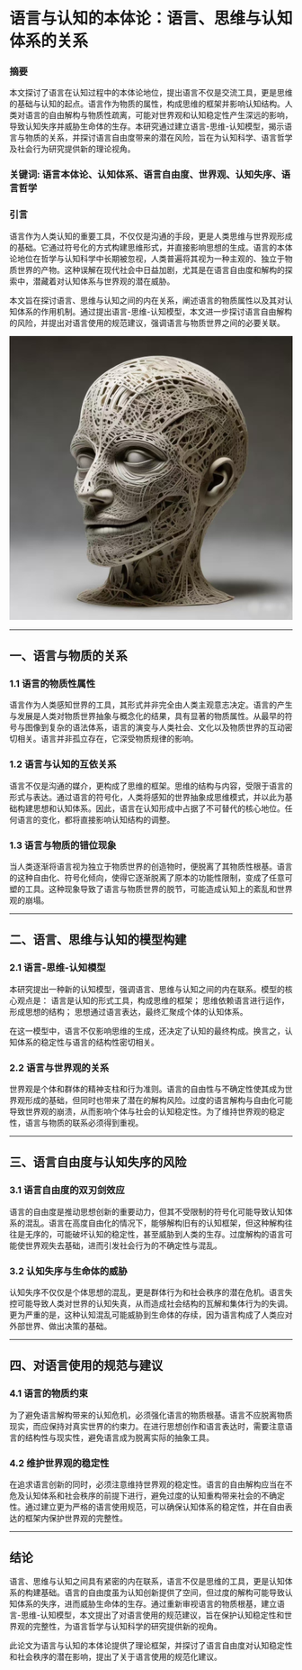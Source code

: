 # 语言与认知的本体论：语言、思维与认知体系的关系

### 摘要

本文探讨了语言在认知过程中的本体论地位，提出语言不仅是交流工具，更是思维的基础与认知的起点。语言作为物质的属性，构成思维的框架并影响认知结构。人类对语言的自由解构与物质性疏离，可能对世界观和认知稳定性产生深远的影响，导致认知失序并威胁生命体的生存。本研究通过建立语言-思维-认知模型，揭示语言与物质的关系，并探讨语言自由度带来的潜在风险，旨在为认知科学、语言哲学及社会行为研究提供新的理论视角。

### 关键词: 语言本体论、认知体系、语言自由度、世界观、认知失序、语言哲学

### 引言

语言作为人类认知的重要工具，不仅仅是沟通的手段，更是人类思维与世界观形成的基础。它通过符号化的方式构建思维形式，并直接影响思想的生成。语言的本体论地位在哲学与认知科学中长期被忽视，人类普遍将其视为一种主观的、独立于物质世界的产物。这种误解在现代社会中日益加剧，尤其是在语言自由度和解构的探索中，潜藏着对认知体系与世界观的潜在威胁。

本文旨在探讨语言、思维与认知之间的内在关系，阐述语言的物质属性以及其对认知体系的作用机制。通过提出语言-思维-认知模型，本文进一步探讨语言自由解构的风险，并提出对语言使用的规范建议，强调语言与物质世界之间的必要关联。

![idea](idea.png)

---

## 一、语言与物质的关系

### 1.1 语言的物质性属性

语言作为人类感知世界的工具，其形式并非完全由人类主观意志决定。语言的产生与发展是人类对物质世界抽象与概念化的结果，具有显著的物质属性。从最早的符号与图像到复杂的语法体系，语言的演变与人类社会、文化以及物质世界的互动密切相关。语言并非孤立存在，它深受物质规律的影响。

### 1.2 语言与认知的互依关系

语言不仅是沟通的媒介，更构成了思维的框架。思维的结构与内容，受限于语言的形式与表达。通过语言的符号化，人类将感知的世界抽象成思维模式，并以此为基础构建思想和认知体系。因此，语言在认知形成中占据了不可替代的核心地位。任何语言的变化，都将直接影响认知结构的调整。

### 1.3 语言与物质的错位现象

当人类逐渐将语言视为独立于物质世界的创造物时，便脱离了其物质性根基。语言的这种自由化、符号化倾向，使得它逐渐脱离了原本的功能性限制，变成了任意可塑的工具。这种现象导致了语言与物质世界的脱节，可能造成认知上的紊乱和世界观的崩塌。

---

## 二、语言、思维与认知的模型构建

### 2.1 语言-思维-认知模型

本研究提出一种新的认知模型，强调语言、思维与认知之间的内在联系。模型的核心观点是：
语言是认知的形式工具，构成思维的框架；
思维依赖语言进行运作，形成思想的结构；
思想通过语言表达，最终汇聚成个体的认知体系。

在这一模型中，语言不仅影响思维的生成，还决定了认知的最终构成。换言之，认知体系的稳定性与语言的结构性密切相关。

### 2.2 语言与世界观的关系

世界观是个体和群体的精神支柱和行为准则。语言的自由性与不确定性使其成为世界观形成的基础，但同时也带来了潜在的解构风险。过度的语言解构与自由化可能导致世界观的崩溃，从而影响个体与社会的认知稳定性。为了维持世界观的稳定性，语言与物质的联系必须得到重视。

---

## 三、语言自由度与认知失序的风险

### 3.1 语言自由度的双刃剑效应

语言的自由度是推动思想创新的重要动力，但其不受限制的符号化可能导致认知体系的混乱。语言在高度自由化的情况下，能够解构旧有的认知框架，但这种解构往往是无序的，可能破坏认知的稳定性，甚至威胁到人类的生存。过度解构的语言可能使世界观失去基础，进而引发社会行为的不确定性与混乱。

### 3.2 认知失序与生命体的威胁

认知失序不仅仅是个体思想的混乱，更是群体行为和社会秩序的潜在危机。语言失控可能导致人类对世界的认知失真，从而造成社会结构的瓦解和集体行为的失调。更为严重的是，这种认知混乱可能威胁到生命体的存续，因为语言构成了人类应对外部世界、做出决策的基础。

---

## 四、对语言使用的规范与建议

### 4.1 语言的物质约束

为了避免语言解构带来的认知危机，必须强化语言的物质根基。语言不应脱离物质现实，而应保持对真实世界的约束力。在进行思想创作和语言表达时，需要注意语言的结构性与现实性，避免语言成为脱离实际的抽象工具。

### 4.2 维护世界观的稳定性

在追求语言创新的同时，必须注意维持世界观的稳定性。语言的自由解构应当在不危及认知体系和社会秩序的前提下进行，避免过度的认知重构带来社会的不确定性。通过建立更为严格的语言使用规范，可以确保认知体系的稳定性，并在自由表达的框架内保护世界观的完整性。

---

## 结论

语言、思维与认知之间具有紧密的内在联系，语言不仅是思维的工具，更是认知体系的构建基础。语言的自由度虽为认知创新提供了空间，但过度的解构可能导致认知体系的失序，进而威胁生命体的生存。通过重新审视语言的物质根基，建立语言-思维-认知模型，本文提出了对语言使用的规范建议，旨在保护认知稳定性和世界观的完整性，为语言哲学与认知科学的研究提供新的视角。

此论文为语言与认知的本体论提供了理论框架，并探讨了语言自由度对认知稳定性和社会秩序的潜在影响，提出了关于语言使用的规范化建议。